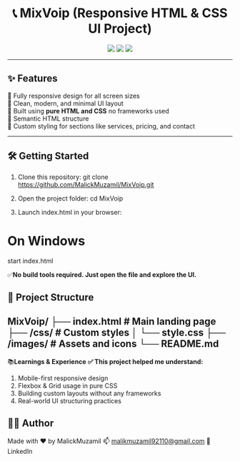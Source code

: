 <h1 align="center">📞 MixVoip (Responsive HTML & CSS UI Project)</h1>

<p align="center">
  <img src="https://img.shields.io/badge/Built%20With-HTML%20%2B%20CSS-blue?style=for-the-badge" />
  <img src="https://img.shields.io/badge/Responsive-Yes-brightgreen?style=for-the-badge" />
  <img src="https://img.shields.io/badge/Functionality-UI%20Only-lightgrey?style=for-the-badge" />
</p>

---

## ✨ Features

📱 Fully responsive design for all screen sizes  
🎯 Clean, modern, and minimal UI layout  
🧩 Built using **pure HTML and CSS** no frameworks used  
📄 Semantic HTML structure  
🎨 Custom styling for sections like services, pricing, and contact  

---

## 🛠️ Getting Started

1. Clone this repository:
git clone https://github.com/MalickMuzamil/MixVoip.git

2. Open the project folder:
cd MixVoip

3. Launch index.html in your browser:
# On Windows
start index.html

✅**No build tools required. Just open the file and explore the UI.**


## 📁 Project Structure
MixVoip/
├── index.html          # Main landing page
├── /css/               # Custom styles
│   └── style.css
├── /images/            # Assets and icons
└── README.md
---

📚**Learnings & Experience**
**✅ This project helped me understand:**

1. Mobile-first responsive design
2. Flexbox & Grid usage in pure CSS
3. Building custom layouts without any frameworks
4. Real-world UI structuring practices

## 🧑‍💻 Author

Made with ❤️ by MalickMuzamil
📫 malikmuzamil92110@gmail.com
🔗 LinkedIn



